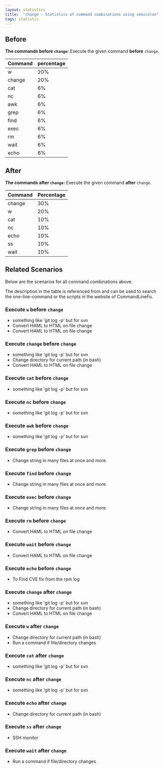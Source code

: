 ```yaml
---
layout: statistics
title:  "change - Statistics of command combinations using semicolon"
tags: statistic
---
```


## Before

__The commands before `change`:__  Execute the given command __before__ `change`.

| Command | percentage |
|--------|--------|
| w | 20% |
| change | 20% |
| cat | 6% |
| nc | 6% |
| awk | 6% |
| grep | 6% |
| find | 6% |
| exec | 6% |
| rm | 6% |
| wait | 6% |
| echo | 6% |



## After

__The commands after `change`:__ Execute the given command __after__ `change`.

| Command | Percentage | 
|-------|--------|
| change | 30% |
| w | 20% |
| cat | 10% |
| nc | 10% |
| echo | 10% |
| ss | 10% |
| wait | 10% |



## Related Scenarios

Below are the scenarios for all command combinations above.

The description in the table is referenced from and can be used to search the one-line-command or the scripts in the website of CommandLineFu.


### Execute `w` before `change`

- something like 'git log -p' but for svn
- Convert HAML to HTML on file change
- Convert HAML to HTML on file change

            
### Execute `change` before `change`

- something like 'git log -p' but for svn
- Change directory for current path (in bash)
- Convert HAML to HTML on file change

            
### Execute `cat` before `change`

- something like 'git log -p' but for svn

            
### Execute `nc` before `change`

- something like 'git log -p' but for svn

            
### Execute `awk` before `change`

- something like 'git log -p' but for svn

            
### Execute `grep` before `change`

- Change string in many files at once and more.

            
### Execute `find` before `change`

- Change string in many files at once and more.

            
### Execute `exec` before `change`

- Change string in many files at once and more.

            
### Execute `rm` before `change`

- Convert HAML to HTML on file change

            
### Execute `wait` before `change`

- Convert HAML to HTML on file change

            
### Execute `echo` before `change`

- To Find CVE fix from the rpm log

            


### Execute `change` after `change`

- something like 'git log -p' but for svn
- Change directory for current path (in bash)
- Convert HAML to HTML on file change

            
### Execute `w` after `change`

- Change directory for current path (in bash)
- Run a command if file/directory changes

            
### Execute `cat` after `change`

- something like 'git log -p' but for svn

            
### Execute `nc` after `change`

- something like 'git log -p' but for svn

            
### Execute `echo` after `change`

- Change directory for current path (in bash)

            
### Execute `ss` after `change`

- SSH monitor

            
### Execute `wait` after `change`

- Run a command if file/directory changes

            
